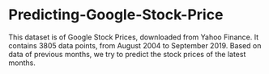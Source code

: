# Predicting-Google-Stock-Price
This dataset is of Google Stock Prices, downloaded from Yahoo Finance. It contains 3805 data points, from August 2004 to September 2019. Based on data of previous months, we try to predict the stock prices of the latest months.
